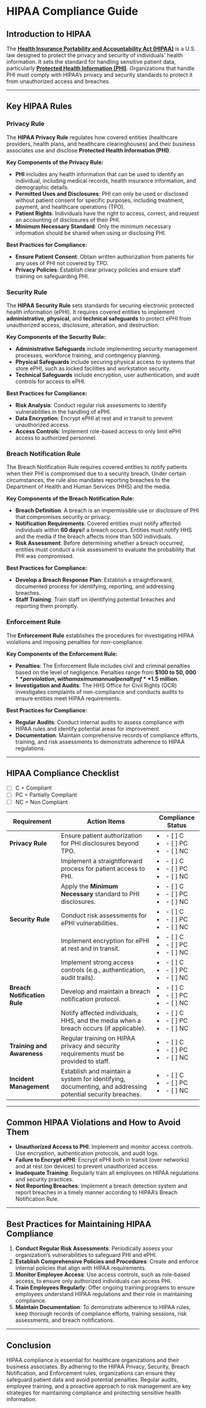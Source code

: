 # **HIPAA Compliance Guide**

## Introduction to HIPAA

The **[Health Insurance Portability and Accountability Act (HIPAA)](https://www.govinfo.gov/content/pkg/BILLS-104s1028is/pdf/BILLS-104s1028is.pdf)** is a U.S. law designed to protect the privacy and security of individuals' health information. It sets the standard for handling sensitive patient data, particularly **[Protected Health Information (PHI)](https://www.hipaajournal.com/considered-phi-hipaa/)**. Organizations that handle PHI must comply with HIPAA’s privacy and security standards to protect it from unauthorized access and breaches.

---

## Key HIPAA Rules

### Privacy Rule

The **HIPAA Privacy Rule** regulates how covered entities (healthcare providers, health plans, and healthcare clearinghouses) and their business associates use and disclose **Protected Health Information (PHI)**.

**Key Components of the Privacy Rule:**

* **PHI** includes any health information that can be used to identify an individual, including medical records, health insurance information, and demographic details.  
* **Permitted Uses and Disclosures**: PHI can only be used or disclosed without patient consent for specific purposes, including treatment, payment, and healthcare operations (TPO).  
* **Patient Rights**: Individuals have the right to access, correct, and request an accounting of disclosures of their PHI.  
* **Minimum Necessary Standard**: Only the minimum necessary information should be shared when using or disclosing PHI.

**Best Practices for Compliance:**

* **Ensure Patient Consent**: Obtain written authorization from patients for any uses of PHI not covered by TPO.  
* **Privacy Policies**: Establish clear privacy policies and ensure staff training on safeguarding PHI.

### Security Rule

The **HIPAA Security Rule** sets standards for securing electronic protected health information (ePHI). It requires covered entities to implement **administrative**, **physical**, and **technical safeguards** to protect ePHI from unauthorized access, disclosure, alteration, and destruction.

**Key Components of the Security Rule:**

* **Administrative Safeguards** include implementing security management processes, workforce training, and contingency planning.  
* **Physical Safeguards** include securing physical access to systems that store ePHI, such as locked facilities and workstation security.  
* **Technical Safeguards** include encryption, user authentication, and audit controls for access to ePHI.

**Best Practices for Compliance:**

* **Risk Analysis**: Conduct regular risk assessments to identify vulnerabilities in the handling of ePHI.  
* **Data Encryption**: Encrypt ePHI at rest and in transit to prevent unauthorized access.  
* **Access Controls**: Implement role-based access to only limit ePHI access to authorized personnel.

### Breach Notification Rule

The Breach Notification Rule requires covered entities to notify patients when their PHI is compromised due to a security breach. Under certain circumstances, the rule also mandates reporting breaches to the Department of Health and Human Services (HHS) and the media.

**Key Components of the Breach Notification Rule:**

* **Breach Definition**: A breach is an impermissible use or disclosure of PHI that compromises security or privacy.  
* **Notification Requirements**: Covered entities must notify affected individuals within **60 days**if a breach occurs. Entities must notify HHS and the media if the breach affects more than 500 individuals.  
* **Risk Assessment**: Before determining whether a breach occurred, entities must conduct a risk assessment to evaluate the probability that PHI was compromised.

**Best Practices for Compliance:**

* **Develop a Breach Response Plan**: Establish a straightforward, documented process for identifying, reporting, and addressing breaches.  
* **Staff Training**: Train staff on identifying potential breaches and reporting them promptly.

### Enforcement Rule

The **Enforcement Rule** establishes the procedures for investigating HIPAA violations and imposing penalties for non-compliance.

**Key Components of the Enforcement Rule:**

* **Penalties**: The Enforcement Rule includes civil and criminal penalties based on the level of negligence. Penalties range from **$100 to $50,000** per violation, with a maximum annual penalty of **$1.5 million**.  
* **Investigation and Audits**: The HHS Office for Civil Rights (OCR) investigates complaints of non-compliance and conducts audits to ensure entities meet HIPAA requirements.

**Best Practices for Compliance:**

* **Regular Audits**: Conduct internal audits to assess compliance with HIPAA rules and identify potential areas for improvement.  
* **Documentation**: Maintain comprehensive records of compliance efforts, training, and risk assessments to demonstrate adherence to HIPAA regulations.

---

## HIPAA Compliance Checklist
- [ ] C = Compliant
- [ ] PC = Partially Compliant
- [ ] NC = Non Compliant

| Requirement | Action Items | Compliance Status |
| ----- | ----- | ----- |
| **Privacy Rule** | Ensure patient authorization for PHI disclosures beyond TPO. |<li>- [ ] C </li> <li>- [ ] PC</li> <li>- [ ] NC</li>|
|  | Implement a straightforward process for patient access to PHI. |<li>- [ ] C </li> <li>- [ ] PC</li> <li>- [ ] NC</li>|
|  | Apply the **Minimum Necessary** standard to PHI disclosures. |<li>- [ ] C </li> <li>- [ ] PC</li> <li>- [ ] NC</li>|
| **Security Rule** | Conduct risk assessments for ePHI vulnerabilities. |<li>- [ ] C </li> <li>- [ ] PC</li> <li>- [ ] NC</li>|
|  | Implement encryption for ePHI at rest and in transit. |<li>- [ ] C </li> <li>- [ ] PC</li> <li>- [ ] NC</li>|
|  | Implement strong access controls (e.g., authentication, audit trails). |<li>- [ ] C </li> <li>- [ ] PC</li> <li>- [ ] NC</li>|
| **Breach Notification Rule** | Develop and maintain a breach notification protocol. |<li>- [ ] C </li> <li>- [ ] PC</li> <li>- [ ] NC</li>|
|  | Notify affected individuals, HHS, and the media when a breach occurs (if applicable). |<li>- [ ] C </li> <li>- [ ] PC</li> <li>- [ ] NC</li>|
| **Training and Awareness** | Regular training on HIPAA privacy and security requirements must be provided to staff. |<li>- [ ] C </li> <li>- [ ] PC</li> <li>- [ ] NC</li>|
| **Incident Management** | Establish and maintain a system for identifying, documenting, and addressing potential security breaches. |<li>- [ ] C </li> <li>- [ ] PC</li> <li>- [ ] NC</li>|

---

## Common HIPAA Violations and How to Avoid Them

* **Unauthorized Access to PHI**: Implement and monitor access controls. Use encryption, authentication protocols, and audit logs.  
* **Failure to Encrypt ePHI**: Encrypt ePHI both in transit (over networks) and at rest (on devices) to prevent unauthorized access.  
* **Inadequate Training**: Regularly train all employees on HIPAA regulations and security practices.  
* **Not Reporting Breaches**: Implement a breach detection system and report breaches in a timely manner according to HIPAA’s Breach Notification Rule.

---

## Best Practices for Maintaining HIPAA Compliance

1. **Conduct Regular Risk Assessments**: Periodically assess your organization’s vulnerabilities to safeguard PHI and ePHI.  
2. **Establish Comprehensive Policies and Procedures**: Create and enforce internal policies that align with HIPAA requirements.  
3. **Monitor Employee Access**: Use access controls, such as role-based access, to ensure only authorized individuals can access PHI.  
4. **Train Employees Regularly**: Offer ongoing training programs to ensure employees understand HIPAA regulations and their role in maintaining compliance.  
5. **Maintain Documentation**: To demonstrate adherence to HIPAA rules, keep thorough records of compliance efforts, training sessions, risk assessments, and breach notifications.

---

## Conclusion

HIPAA compliance is essential for healthcare organizations and their business associates. By adhering to the HIPAA Privacy, Security, Breach Notification, and Enforcement rules, organizations can ensure they safeguard patient data and avoid potential penalties. Regular audits, employee training, and a proactive approach to risk management are key strategies for maintaining compliance and protecting sensitive health information.

# 

